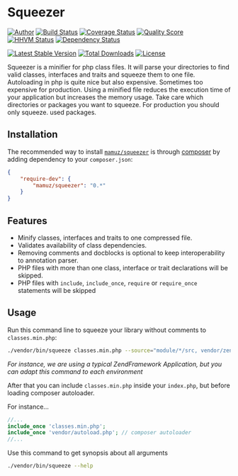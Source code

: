 Squeezer
========

[![Author](http://img.shields.io/badge/author-@mamuz_de-blue.svg?style=flat-square)](https://twitter.com/mamuz_de)
[![Build Status](https://img.shields.io/travis/mamuz/Squeezer.svg?style=flat-square)](https://travis-ci.org/mamuz/Squeezer)
[![Coverage Status](https://img.shields.io/scrutinizer/coverage/g/mamuz/Squeezer.svg?style=flat-square)](https://scrutinizer-ci.com/g/mamuz/Squeezer/code-structure)
[![Quality Score](https://img.shields.io/scrutinizer/g/mamuz/Squeezer.svg?style=flat-square)](https://scrutinizer-ci.com/g/mamuz/Squeezer)
[![HHVM Status](https://img.shields.io/hhvm/mamuz/squeezer.svg?style=flat-square)](http://hhvm.h4cc.de/package/mamuz/squeezer)
[![Dependency Status](https://img.shields.io/versioneye/d/user/projects/5592fdaf6238390018000001.svg?style=flat-square)](https://www.versioneye.com/user/projects/5592fdaf6238390018000001)

[![Latest Stable Version](https://img.shields.io/packagist/v/mamuz/squeezer.svg?style=flat-square)](https://packagist.org/packages/mamuz/squeezer)
[![Total Downloads](https://img.shields.io/packagist/dt/mamuz/squeezer.svg?style=flat-square)](https://packagist.org/packages/mamuz/squeezer)
[![License](https://img.shields.io/packagist/l/mamuz/squeezer.svg?style=flat-square)](https://packagist.org/packages/mamuz/squeezer)

Squeezer is a minifier for php class files.
It will parse your directories to find valid classes, interfaces and traits and squeeze them to one file.
Autoloading in php is quite nice but also expensive. Sometimes too expensive for production.
Using a minified file reduces the execution time of your application but increases the memory usage.
Take care which directories or packages you want to squeeze. For production you should only squeeze.
used packages.

## Installation

The recommended way to install
[`mamuz/squeezer`](https://packagist.org/packages/mamuz/squeezer) is through
[composer](http://getcomposer.org/) by adding dependency to your `composer.json`:

```json
{
    "require-dev": {
        "mamuz/squeezer": "0.*"
    }
}
```

## Features

- Minify classes, interfaces and traits to one compressed file.
- Validates availability of class dependencies.
- Removing comments and docblocks is optional to keep interoperability to annotation parser.
- PHP files with more than one class, interface or trait declarations will be skipped.
- PHP files with `include`, `include_once`, `require` or `require_once` statements will be skipped

## Usage

Run this command line to squeeze your library without comments to `classes.min.php`:

```sh
./vendor/bin/squeeze classes.min.php --source="module/*/src, vendor/zendframework/*/src" --exclude="zend-loader" --nocomments
```
*For instance, we are using a typical ZendFramework Application, but you can adapt this command to each environment*

After that you can include `classes.min.php` inside your `index.php`, but before loading composer autoloader.

For instance...

```php
//...
include_once 'classes.min.php';
include_once 'vendor/autoload.php'; // composer autoloader
//...
```

Use this command to get synopsis about all arguments

```sh
./vendor/bin/squeeze --help
```
